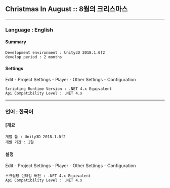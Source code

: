 <h2>Christmas In August :: 8월의 크리스마스</h2>

<hr>

<h3>Language : English</h3>

<b><h4>Summary</h4></b>
```
Development environment : Unity3D 2018.1.0f2
develop period : 2 months
```

<b><h4>Settings</h4></b>
Edit - Project Settings - Player - Other Settings - Configuration
```
Scripting Runtime Version : .NET 4.x Equivalent
Api Compatibility Level : .NET 4.x
```

<hr>

<h3>언어 : 한국어</h3>

<b><h4>[개요</h4></b>
```
개발 툴 : Unity3D 2018.1.0f2
개발 기간 : 2달
```
<b><h4>설정</h4></b>
Edit - Project Settings - Player - Other Settings - Configuration
```
스크립팅 런타임 버전 : .NET 4.x Equivalent
Api Compatibility Level : .NET 4.x
```
